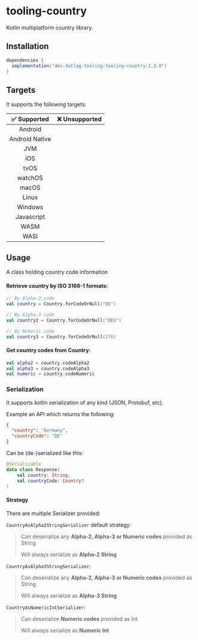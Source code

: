 # tooling-country

Kotlin multiplatform country library.

## Installation

```gradle
dependencies {
  implementation("dev.datlag.tooling:tooling-country:1.2.0")
}
```

## Targets

It supports the following targets:

|  ✅ Supported   | ❌ Unsupported |
|:--------------:|:-------------:|
|    Android     |               |
| Android Native |               |
|      JVM       |               |
|      iOS       |               |
|      tvOS      |               |
|    watchOS     |               |
|     macOS      |               |
|     Linux      |               |
|    Windows     |               |
|   Javascript   |               |
|      WASM      |               |
|      WASI      |               |

## Usage

A class holding country code information

#### Retrieve country by ISO 3166-1 formats:

```kotlin
// By Alpha-2 code
val country = Country.forCodeOrNull("DE")

// By Alpha-3 code
val country2 = Country.forCodeOrNull("DEU")

// By Numeric code
val country3 = Country.forCodeOrNull(276)
```

#### Get country codes from Country:

```kotlin
val alpha2 = country.codeAlpha2
val alpha3 = country.codeAlpha3
val numeric = country.codeNumeric
```

### Serialization

It supports kotlin serialization of any kind (JSON, Protobuf, etc).

Example an API which returns the following:

```json
{
  "country": "Germany",
  "countryCode": "DE"
}
```

Can be (de-)serialized like this:

```kotlin
@Serializable
data class Response(
    val country: String,
    val countryCode: Country?
)
```

#### Strategy

There are multiple Serializer provided:

`CountryAsAlpha2StringSerializer` default strategy:

> Can deserialize any **Alpha-2, Alpha-3 or Numeric codes** provided as String
> 
> Will always serialize as **Alpha-2 String**

`CountryAsAlpha3StringSerializer`:

> Can deserialize any **Alpha-2, Alpha-3 or Numeric codes** provided as String
> 
> Will always serialize as **Alpha-3 String**

`CountryAsNumericIntSerializer`:

> Can deserialize **Numeric codes** provided as Int
> 
> Will always serialize as **Numeric Int**

